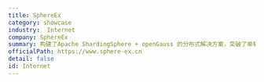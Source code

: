 ```yaml
---
title: SphereEx
category: showcase
industry:  Internet
company: SphereEx
summary: 构建了Apache ShardingSphere + openGauss 的分布式解决方案，突破了单机性能瓶颈，使用 16 台服务器在超过 1 小时的测试中，得到了平均超过 1000 万 tpmC 的结果。部署openGauss服务器节点数为11~20个。
officialPath: https://www.sphere-ex.cn
detail: false
id: Internet
---
```

